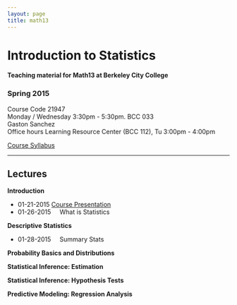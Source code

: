 ```yaml
---
layout: page
title: math13
---
```


# Introduction to Statistics

#### Teaching material for Math13 at Berkeley City College


### Spring 2015

Course Code 21947<br>
Monday / Wednesday 3:30pm - 5:30pm. BCC 033<br>
Gaston Sanchez<br>
Office hours Learning Resource Center (BCC 112), Tu 3:00pm - 4:00pm

<a href="/teaching/math13/math13_spring2015_syllabus.pdf" target="_blank">Course Syllabus</a>

<hr/>

## Lectures

**Introduction**

<ul class="listing">
	<li class="listing-item">
	  <time datetime="01-21-2015">01-21-2015</time>
	  <a href="https://docs.google.com/presentation/d/1frT_uB2vAmTdX2-daq2LVCTYRG1iAb2Qj02LvM7UPUY/pub?start=false&loop=false&delayms=3000" target="_blank">Course Presentation</a>
	</li>
	<li class="listing-item">
	  <time datetime="01-26-2015">01-26-2015</time>
	  &nbsp;&nbsp;&nbsp;&nbsp;What is Statistics
	</li>
</ul>

**Descriptive Statistics**

<ul class="listing">
	<li class="listing-item">
	  <time datetime="01-28-2015">01-28-2015</time>
	  &nbsp;&nbsp;&nbsp;&nbsp;Summary Stats
	</li>
</ul>

**Probability Basics and Distributions**

**Statistical Inference: Estimation**

**Statistical Inference: Hypothesis Tests**

**Predictive Modeling: Regression Analysis**



